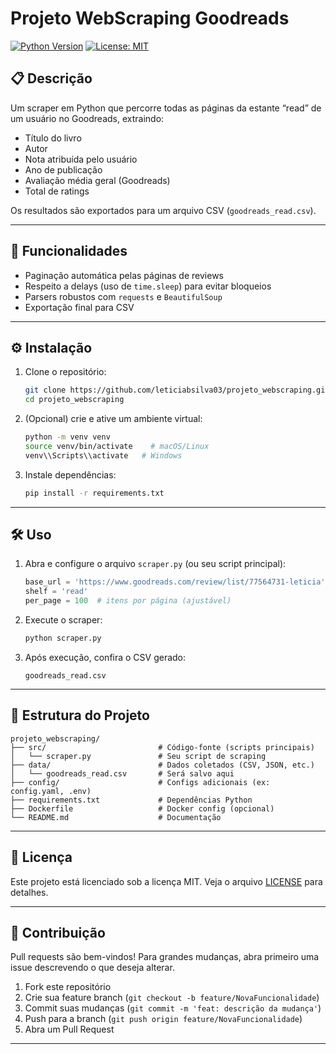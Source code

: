 # Projeto WebScraping Goodreads

[![Python Version](https://img.shields.io/badge/python-3.7%2B-blue)](https://www.python.org/)
[![License: MIT](https://img.shields.io/badge/license-MIT-green)](LICENSE)

## 📋 Descrição

Um scraper em Python que percorre todas as páginas da estante “read” de um usuário no Goodreads, extraindo:

- Título do livro
- Autor
- Nota atribuída pelo usuário
- Ano de publicação
- Avaliação média geral (Goodreads)
- Total de ratings

Os resultados são exportados para um arquivo CSV (`goodreads_read.csv`).

---

## 🚀 Funcionalidades

- Paginação automática pelas páginas de reviews
- Respeito a delays (uso de `time.sleep`) para evitar bloqueios
- Parsers robustos com `requests` e `BeautifulSoup`
- Exportação final para CSV

---

## ⚙️ Instalação

1. Clone o repositório:
   ```bash
   git clone https://github.com/leticiabsilva03/projeto_webscraping.git
   cd projeto_webscraping
   ```

2. (Opcional) crie e ative um ambiente virtual:
   ```bash
   python -m venv venv
   source venv/bin/activate    # macOS/Linux
   venv\\Scripts\\activate   # Windows
   ```

3. Instale dependências:
   ```bash
   pip install -r requirements.txt
   ```

---

## 🛠️ Uso

1. Abra e configure o arquivo `scraper.py` (ou seu script principal):
   ```python
   base_url = 'https://www.goodreads.com/review/list/77564731-leticia'
   shelf = 'read'
   per_page = 100  # itens por página (ajustável)
   ```

2. Execute o scraper:
   ```bash
   python scraper.py
   ```

3. Após execução, confira o CSV gerado:
   ```text
   goodreads_read.csv
   ```

---

## 📁 Estrutura do Projeto

```text
projeto_webscraping/
├── src/                         # Código-fonte (scripts principais)
│   └── scraper.py               # Seu script de scraping
├── data/                        # Dados coletados (CSV, JSON, etc.)
│   └── goodreads_read.csv       # Será salvo aqui
├── config/                      # Configs adicionais (ex: config.yaml, .env)
├── requirements.txt             # Dependências Python
├── Dockerfile                   # Docker config (opcional)
└── README.md                    # Documentação
```

---

## 📝 Licença

Este projeto está licenciado sob a licença MIT. Veja o arquivo [LICENSE](LICENSE) para detalhes.

---

## 🤝 Contribuição

Pull requests são bem-vindos! Para grandes mudanças, abra primeiro uma issue descrevendo o que deseja alterar.

1. Fork este repositório
2. Crie sua feature branch (`git checkout -b feature/NovaFuncionalidade`)
3. Commit suas mudanças (`git commit -m 'feat: descrição da mudança'`)
4. Push para a branch (`git push origin feature/NovaFuncionalidade`)
5. Abra um Pull Request

---